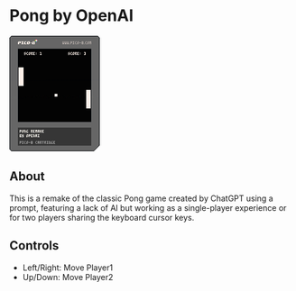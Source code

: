 # Pong by OpenAI

![Pong by OpenAI](./pong.p8.png)

## About

This is a remake of the classic Pong game created by ChatGPT using a prompt, featuring a lack of AI but working as a single-player experience or for two players sharing the keyboard cursor keys.

## Controls

- Left/Right: Move Player1
- Up/Down: Move Player2
